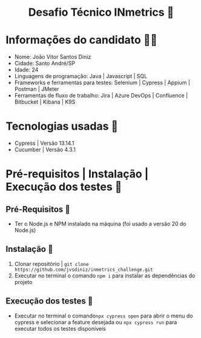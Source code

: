 <center><h1>Desafio Técnico INmetrics 💛</h1></center>

# Informações do candidato 🧑‍💼
- Nome: João Vitor Santos Diniz
- Cidade: Santo André/SP
- Idade: 24
- Linguagens de programação: Java | Javascript | SQL 
- Frameworks e ferramentas para testes: Selenium | Cypress | Appium | Postman | JMeter
- Ferramentas de fluxo de trabalho: Jira | Azure DevOps | Confluence | Bitbucket | Kibana | K9S

# Tecnologias usadas 🔧
- Cypress | Versão 13.14.1
- Cucumber | Versão 4.3.1

# Pré-requisitos | Instalação | Execução dos testes 📝

## Pré-Requisitos 📝
- Ter o Node.js e NPM instalado na máquina (foi usado a versão 20 do Node.js)

## Instalação 📝
1. Clonar repositório | `git clone https://github.com/jvsdiniz/inmetrics_challenge.git`
2. Executar no terminal o comando `npm i` para instalar as dependências do projeto

## Execução dos testes 📝
- Executar no terminal o comando`npx cypress open` para abrir o menu do cypress e selecionar a feature desejada ou `npx cypress run` para executar todos os testes disponíveis
